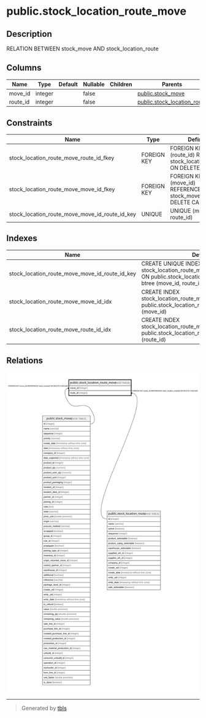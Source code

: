 # public.stock_location_route_move

## Description

RELATION BETWEEN stock_move AND stock_location_route

## Columns

| Name | Type | Default | Nullable | Children | Parents | Comment |
| ---- | ---- | ------- | -------- | -------- | ------- | ------- |
| move_id | integer |  | false |  | [public.stock_move](public.stock_move.md) |  |
| route_id | integer |  | false |  | [public.stock_location_route](public.stock_location_route.md) |  |

## Constraints

| Name | Type | Definition |
| ---- | ---- | ---------- |
| stock_location_route_move_route_id_fkey | FOREIGN KEY | FOREIGN KEY (route_id) REFERENCES stock_location_route(id) ON DELETE CASCADE |
| stock_location_route_move_move_id_fkey | FOREIGN KEY | FOREIGN KEY (move_id) REFERENCES stock_move(id) ON DELETE CASCADE |
| stock_location_route_move_move_id_route_id_key | UNIQUE | UNIQUE (move_id, route_id) |

## Indexes

| Name | Definition |
| ---- | ---------- |
| stock_location_route_move_move_id_route_id_key | CREATE UNIQUE INDEX stock_location_route_move_move_id_route_id_key ON public.stock_location_route_move USING btree (move_id, route_id) |
| stock_location_route_move_move_id_idx | CREATE INDEX stock_location_route_move_move_id_idx ON public.stock_location_route_move USING btree (move_id) |
| stock_location_route_move_route_id_idx | CREATE INDEX stock_location_route_move_route_id_idx ON public.stock_location_route_move USING btree (route_id) |

## Relations

![er](public.stock_location_route_move.svg)

---

> Generated by [tbls](https://github.com/k1LoW/tbls)

